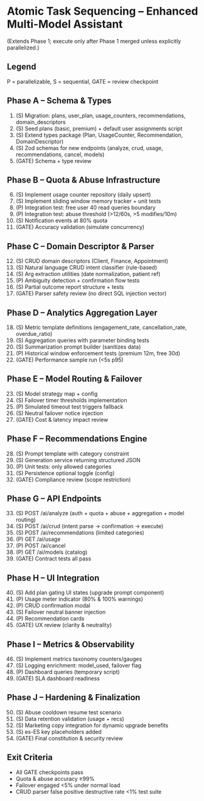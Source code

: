 # Atomic Task Sequencing – Enhanced Multi-Model Assistant
(Extends Phase 1; execute only after Phase 1 merged unless explicitly parallelized.)

## Legend
P = parallelizable, S = sequential, GATE = review checkpoint

## Phase A – Schema & Types
1. (S) Migration: plans, user_plan, usage_counters, recommendations, domain_descriptors
2. (S) Seed plans (basic, premium) + default user assignments script
3. (S) Extend types package (Plan, UsageCounter, Recommendation, DomainDescriptor)
4. (S) Zod schemas for new endpoints (analyze, crud, usage, recommendations, cancel, models)
5. (GATE) Schema + type review

## Phase B – Quota & Abuse Infrastructure
6. (S) Implement usage counter repository (daily upsert)
7. (S) Implement sliding window memory tracker + unit tests
8. (P) Integration test: free user 40 read queries boundary
9. (P) Integration test: abuse threshold (>12/60s, >5 modifies/10m)
10. (S) Notification events at 80% quota
11. (GATE) Accuracy validation (simulate concurrency)

## Phase C – Domain Descriptor & Parser
12. (S) CRUD domain descriptors (Client, Finance, Appointment)
13. (S) Natural language CRUD intent classifier (rule-based)
14. (S) Arg extraction utilities (date normalization, patient ref)
15. (P) Ambiguity detection + confirmation flow tests
16. (S) Partial outcome report structure + tests
17. (GATE) Parser safety review (no direct SQL injection vector)

## Phase D – Analytics Aggregation Layer
18. (S) Metric template definitions (engagement_rate, cancellation_rate, overdue_ratio)
19. (S) Aggregation queries with parameter binding tests
20. (S) Summarization prompt builder (sanitizes data)
21. (P) Historical window enforcement tests (premium 12m, free 30d)
22. (GATE) Performance sample run (<5s p95)

## Phase E – Model Routing & Failover
23. (S) Model strategy map + config
24. (S) Failover timer thresholds implementation
25. (P) Simulated timeout test triggers fallback
26. (S) Neutral failover notice injection
27. (GATE) Cost & latency impact review

## Phase F – Recommendations Engine
28. (S) Prompt template with category constraint
29. (S) Generation service returning structured JSON
30. (P) Unit tests: only allowed categories
31. (S) Persistence optional toggle (config)
32. (GATE) Compliance review (scope restriction)

## Phase G – API Endpoints
33. (S) POST /ai/analyze (auth + quota + abuse + aggregation + model routing)
34. (S) POST /ai/crud (intent parse → confirmation → execute)
35. (S) POST /ai/recommendations (limited categories)
36. (P) GET /ai/usage
37. (P) POST /ai/cancel
38. (P) GET /ai/models (catalog)
39. (GATE) Contract tests all pass

## Phase H – UI Integration
40. (S) Add plan gating UI states (upgrade prompt component)
41. (P) Usage meter indicator (80% & 100% warnings)
42. (P) CRUD confirmation modal
43. (S) Failover neutral banner injection
44. (P) Recommendation cards
45. (GATE) UX review (clarity & neutrality)

## Phase I – Metrics & Observability
46. (S) Implement metrics taxonomy counters/gauges
47. (S) Logging enrichment: model_used, failover flag
48. (P) Dashboard queries (temporary script)
49. (GATE) SLA dashboard readiness

## Phase J – Hardening & Finalization
50. (S) Abuse cooldown resume test scenario
51. (S) Data retention validation (usage + recs)
52. (S) Marketing copy integration for dynamic upgrade benefits
53. (S) es-ES key placeholders added
54. (GATE) Final constitution & security review

## Exit Criteria
- All GATE checkpoints pass
- Quota & abuse accuracy ≥99%
- Failover engaged <5% under normal load
- CRUD parser false positive destructive rate <1% test suite
